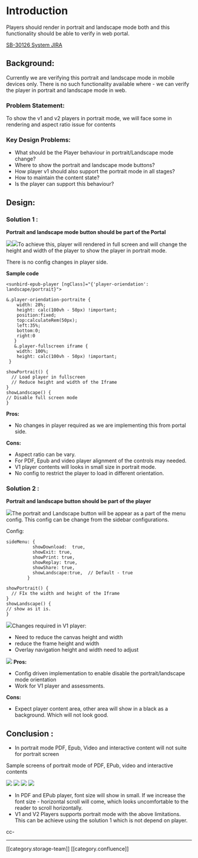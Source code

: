 # Introduction

Players should render in portrait and landscape mode both and this functionality should be able to verify in web portal.

[SB-30126 System JIRA](https://browse/SB-30126)

## Background:

Currently we are verifying this portrait and landscape mode in mobile devices only. There is no such functionality available where - we can verify the player in portrait and landscape mode in web.

### Problem Statement:

To show the v1 and v2 players in portrait mode, we will face some in rendering and aspect ratio issue for contents

### Key Design Problems:

* What should be the Player behaviour in portrait/Landscape mode change?
* Where to show the portrait and landscape mode buttons?
* How player v1 should also support the portrait mode in all stages?
* How to maintain the content state?
* Is the player can support this behaviour?

## Design:

### Solution 1 :

**Portrait and landscape mode button should be part of the Portal**

![](<../../../../../../Design/sbdesign-kw-td-des3/images/storage/Untitled Diagram-Landscape mode.drawio.png>)![](<../../../../../../Design/sbdesign-kw-td-des3/images/storage/Untitled Diagram-Portrait mode.drawio (1).png>)To achieve this, player will rendered in full screen and will change the height and width of the player to show the player in portrait mode.

There is no config changes in player side.

**Sample code**

```
<sunbird-epub-player [ngClass]="{'player-oriendation': landscape/portrait}">
```

```
&.player-oriendation-portraite {
    width: 28%;
    height: calc(100vh - 50px) !important;
    position:fixed;
    top:calculateRem(50px);
    left:35%;
    bottom:0;
    right:0
   }
   &.player-fullscreen iframe {
    width: 100%;
    height: calc(100vh - 50px) !important;
 }
```

```
showPortrait() {
  // Load player in fullscreen
  // Reduce height and width of the Iframe
}
showLandscape() {
// Disable full screen mode
}
```

**Pros:**

* No changes in player required as we are implementing this from portal side.

**Cons:**

* Aspect ratio can be vary.
* For PDF, Epub and video player alignment of the controls may needed.
* V1 player contents will looks in small size in portrait mode.
* No config to restrict the player to load in different orientation.

### Solution 2 :

**Portrait and landscape button should be part of the player**

![](<../../../../../../Design/sbdesign-kw-td-des3/images/storage/Untitled Diagram-Page-3.drawio.png>)The portrait and Landscape button will be appear as a part of the menu config. This config can be change from the sidebar configurations.

Config:

```
sideMenu: {
          showDownload:  true,
          showExit: true,
          showPrint: true,
          showReplay: true,
          showShare: true,
          showLandscape:true,  // Default - true
        }
```

```
showPortrait() {
  // FIx the width and height of the Iframe
}
showLandscape() {
// show as it is.
}
```

![](<../../../../../../Design/sbdesign-kw-td-des3/images/storage/Untitled Diagram-Page-3.drawio (4).png>)Changes required in V1 player:

* Need to reduce the canvas height and width
* reduce the frame height and width
* Overlay navigation height and width need to adjust

![](<../../../../../../Design/sbdesign-kw-td-des3/images/storage/SunbiredKnowledge (1).png>) **Pros:**

* Config driven implementation to enable disable the portrait/landscape mode orientation
* Work for V1 player and assessments.

**Cons:**

* Expect player content area, other area will show in a black as a background. Which will not look good.

## **Conclusion** :

* In portrait mode PDF, Epub, Video and interactive content will not suite for portrait screen

Sample screens of portrait mode of PDF, EPub, video and interactive contents

![](../../../../../../Design/sbdesign-kw-td-des3/images/storage/pdf-player.png) ![](../../../../../../Design/sbdesign-kw-td-des3/images/storage/epub-player.png) ![](../../../../../../Design/sbdesign-kw-td-des3/images/storage/video-player.png) ![](<../../../../../../Design/sbdesign-kw-td-des3/images/storage/SunbiredKnowledge (1).png>)

* In PDF and EPub player, font size will show in small. If we increase the font size - horizontal scroll will come, which looks uncomfortable to the reader to scroll horizontally.
* V1 and V2 Players supports portrait mode with the above limitations. This can be achieve using the solution 1 which is not depend on player.

cc-

***

\[\[category.storage-team]] \[\[category.confluence]]
